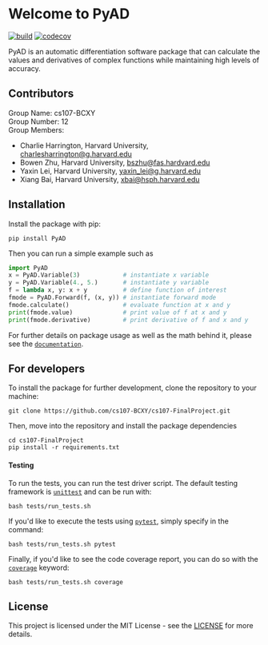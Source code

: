 <!-- TODO: may need to rename to PyAD-BCXY -->
# Welcome to PyAD  

[![build](https://github.com/cs107-BCXY/cs107-FinalProject/actions/workflows/workflow.yml/badge.svg?branch=main)](https://github.com/cs107-BCXY/cs107-FinalProject/actions/workflows/workflow.yml)
[![codecov](https://codecov.io/gh/cs107-BCXY/cs107-FinalProject/branch/main/graph/badge.svg?token=LJX9AH62PE)](https://codecov.io/gh/cs107-BCXY/cs107-FinalProject)  

PyAD is an automatic differentiation software package that can calculate the values and derivatives of complex functions while maintaining high levels of accuracy.

## Contributors  

Group Name: cs107-BCXY  
Group Number: 12  
Group Members:  
* Charlie Harrington, Harvard University, <charlesharrington@g.harvard.edu>  
* Bowen Zhu, Harvard University, <bszhu@fas.hardvard.edu>  
* Yaxin Lei, Harvard University, <yaxin_lei@g.harvard.edu>  
* Xiang Bai, Harvard University, <xbai@hsph.harvard.edu>

## Installation

Install the package with pip:

    pip install PyAD

Then you can run a simple example such as

```python
import PyAD
x = PyAD.Variable(3)            # instantiate x variable
y = PyAD.Variable(4., 5.)       # instantiate y variable
f = lambda x, y: x + y          # define function of interest
fmode = PyAD.Forward(f, (x, y)) # instantiate forward mode
fmode.calculate()               # evaluate function at x and y
print(fmode.value)              # print value of f at x and y
print(fmode.derivative)         # print derivative of f and x and y
```

For further details on package usage as well as the math behind it, please see the [`documentation`](/docs/documentation.md).

## For developers

To install the package for further development, clone the repository to your machine:

    git clone https://github.com/cs107-BCXY/cs107-FinalProject.git

Then, move into the repository and install the package dependencies

    cd cs107-FinalProject
    pip install -r requirements.txt

#### Testing

To run the tests, you can run the test driver script. The default testing framework is [`unittest`](https://docs.python.org/3/library/unittest.html) and can be run with:

    bash tests/run_tests.sh

If you'd like to execute the tests using [`pytest`](https://docs.pytest.org/en/6.2.x/), simply specify in the command:

    bash tests/run_tests.sh pytest

Finally, if you'd like to see the code coverage report, you can do so with the [`coverage`](https://coverage.readthedocs.io/en/6.2/) keyword:

    bash tests/run_tests.sh coverage

## License

This project is licensed under the MIT License - see the [LICENSE](LICENSE) for more details.